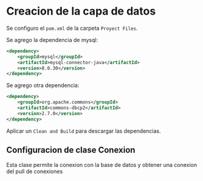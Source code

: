 # Creacion de la capa de datos

Se configuro el `pom.xml` de la carpeta `Proyect Files`.

Se agrego la dependencia de mysql:

```xml
<dependency>
    <groupId>mysql</groupId>
    <artifactId>mysql-connector-java</artifactId>
    <version>8.0.30</version>
</dependency>
```

Se agrego otra dependencia:

```xml
<dependency>
    <groupId>org.apache.commons</groupId>
    <artifactId>commons-dbcp2</artifactId>
    <version>2.7.0</version>
</dependency>
```

Aplicar un `Clean and Build` para descargar las dependencias.

## Configuracion de clase Conexion

Esta clase permite la conexion con la base de datos y obtener una conexion del pull
de conexiones
